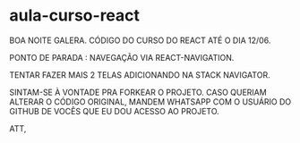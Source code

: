 # aula-curso-react

BOA NOITE GALERA. 
CÓDIGO DO CURSO DO REACT ATÉ O DIA 12/06.

PONTO DE PARADA : NAVEGAÇÃO VIA REACT-NAVIGATION.

TENTAR FAZER MAIS 2 TELAS ADICIONANDO NA STACK NAVIGATOR.

SINTAM-SE À VONTADE PRA FORKEAR O PROJETO. CASO QUERIAM ALTERAR O CÓDIGO ORIGINAL, MANDEM WHATSAPP COM O USUÁRIO DO GITHUB DE VOCÊS QUE EU DOU ACESSO AO PROJETO.

ATT,
